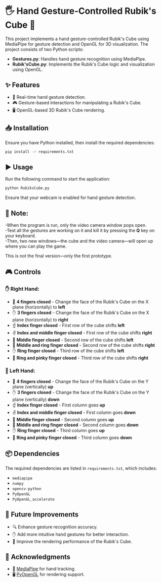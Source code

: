 # 🖐️ Hand Gesture-Controlled Rubik's Cube 🎲

This project implements a hand gesture-controlled Rubik's Cube using MediaPipe for gesture detection and OpenGL for 3D visualization. The project consists of two Python scripts:

- **Gestures.py**: Handles hand gesture recognition using MediaPipe.
- **Rubik'sCube.py**: Implements the Rubik's Cube logic and visualization using OpenGL.

## ✨ Features
- 🚀 Real-time hand gesture detection.
- 🎮 Gesture-based interactions for manipulating a Rubik's Cube.
- 🖥️ OpenGL-based 3D Rubik's Cube rendering.

## 📥 Installation
Ensure you have Python installed, then install the required dependencies:

```sh
pip install -r requirements.txt
```

## ▶️ Usage
Run the following command to start the application:

```sh
python RubiksCube.py
```

Ensure that your webcam is enabled for hand gesture detection.

## 📝 **Note:**
-When the program is run, only the video camera window pops open.  
-Test all the gestures are working on it and kill it by pressing the **Q** key on your keyboard.  
-Then, two new windows—the cube and the video camera—will open up where you can play the game.

This is not the final version—only the first prototype.

## 🎮 Controls
### ✋ Right Hand:
- 🤚 **4 fingers closed** - Change the face of the Rubik's Cube on the X plane (horizontally) to **left**
- ✋ **3 fingers closed** - Change the face of the Rubik's Cube on the X plane (horizontally) to **right**
- ☝️ **Index finger closed** - First row of the cube shifts **left**
- ✌️ **Index and middle finger closed** - First row of the cube shifts **right**
- 🖕 **Middle finger closed** - Second row of the cube shifts **left**
- 🤟 **Middle and ring finger closed** - Second row of the cube shifts **right**
- ✋ **Ring finger closed** - Third row of the cube shifts **left**
- 🤞 **Ring and pinky finger closed** - Third row of the cube shifts **right**

### 🤚 Left Hand:
- 🤚 **4 fingers closed** - Change the face of the Rubik's Cube on the Y plane (vertically) **up**
- ✋ **3 fingers closed** - Change the face of the Rubik's Cube on the Y plane (vertically) **down**
- ☝️ **Index finger closed** - First column goes **up**
- ✌️ **Index and middle finger closed** - First column goes **down**
- 🖕 **Middle finger closed** - Second column goes **up**
- 🤟 **Middle and ring finger closed** - Second column goes **down**
- ✋ **Ring finger closed** - Third column goes **up**
- 🤞 **Ring and pinky finger closed** - Third column goes **down**

## 📦 Dependencies
The required dependencies are listed in `requirements.txt`, which includes:
- `mediapipe`
- `numpy`
- `opencv-python`
- `PyOpenGL`
- `PyOpenGL_accelerate`

## 🚀 Future Improvements
- 🔍 Enhance gesture recognition accuracy.
- ✋ Add more intuitive hand gestures for better interaction.
- 🎨 Improve the rendering performance of the Rubik's Cube.


## 🙌 Acknowledgments
- 🎯 [MediaPipe](https://mediapipe.dev/) for hand tracking.
- 🖥️ [PyOpenGL](http://pyopengl.sourceforge.net/) for rendering support.

